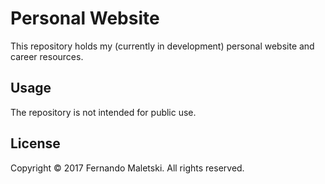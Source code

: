 # Personal Website
This repository holds my (currently in development) personal website and career resources.

## Usage
The repository is not intended for public use.

## License
Copyright © 2017 Fernando Maletski. All rights reserved.